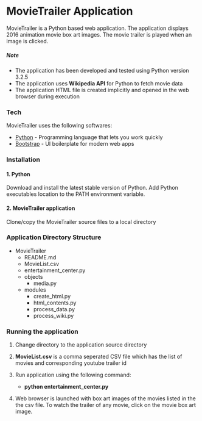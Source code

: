 # MovieTrailer Application

MovieTrailer is a Python based web application. The application displays 2016 animation movie box art images. The movie trailer is played when an image is clicked.

##### Note

 - The application has been developed and tested using Python version 3.2.5
 - The application uses **Wikipedia API** for Python to fetch movie data
 - The application HTML file is created implicitly and opened in the web browser during execution

### Tech

MovieTrailer uses the following softwares:

* [Python] - Programming language that lets you work quickly
* [Bootstrap] - UI boilerplate for modern web apps

### Installation
#### 1. Python
Download and install the latest stable version of Python.
Add Python executables location to the PATH environment variable.
#### 2. MovieTrailer application
Clone/copy the MovieTrailer source files to a local directory

### Application Directory Structure
* MovieTrailer
    + README.md
    + MovieList.csv
    + entertainment_center.py
    + objects
        + media.py
    + modules
        + create_html.py
        + html_contents.py
        + process_data.py
        + process_wiki.py

### Running the application
1. Change directory to the application source directory
2. **MovieList.csv** is a comma seperated CSV file which has the list of movies and corresponding youtube trailer id
3. Run application using the following command:
    + **python entertainment_center.py**
4. Web browser is launched with box art images of the movies listed in the the csv file. To watch the trailer of any movie, click on the movie box art image. 

   [Python]: <https://python.org>
   [Bootstrap]: <http://getbootstrap.com/>
